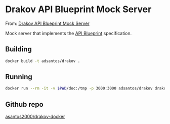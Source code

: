 # Drakov API Blueprint Mock Server

From: [Drakov API Blueprint Mock Server](https://github.com/Aconex/drakov/blob/master/README.md)

Mock server that implements the [API Blueprint](http://apiblueprint.org/) specification.

## Building

```bash
docker build -t adsantos/drakov .
```

## Running

```bash
docker run --rm -it -v $PWD/doc:/tmp -p 3000:3000 adsantos/drakov drakov -f api.md --public --watch --discover
```

## Github repo
[asantos2000/drakov-docker](https://github.com/asantos2000/drakov-docker)